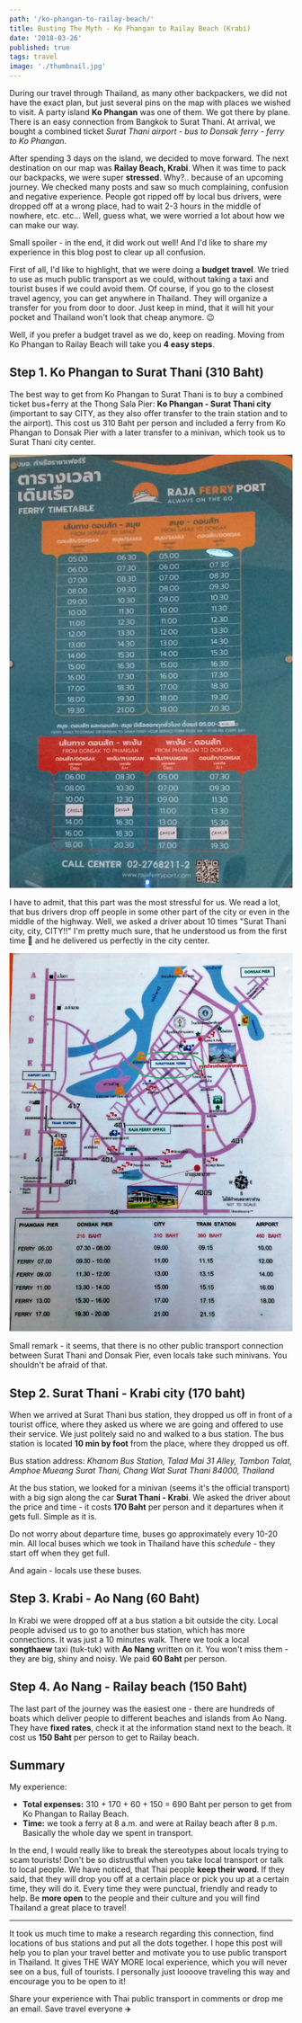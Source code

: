 ```yaml
---
path: '/ko-phangan-to-railay-beach/'
title: Busting The Myth - Ko Phangan to Railay Beach (Krabi)
date: '2018-03-26'
published: true
tags: travel
image: './thumbnail.jpg'
---
```


During our travel through Thailand, as many other backpackers, we did not have the exact plan, but just several pins on the map with places we wished to visit. A party island **Ko Phangan** was one of them. We got there by plane. There is an easy connection from Bangkok to Surat Thani. At arrival, we bought a combined ticket _Surat Thani airport - bus to Donsak ferry - ferry to Ko Phangan_.

After spending 3 days on the island, we decided to move forward. The next destination on our map was **Railay Beach, Krabi**. When it was time to pack our backpacks, we were super **stressed**. Why?.. because of an upcoming journey. We checked many posts and saw so much complaining, confusion and negative experience. People got ripped off by local bus drivers, were dropped off at a wrong place, had to wait 2-3 hours in the middle of nowhere, etc. etc... Well, guess what, we were worried a lot about how we can make our way.

Small spoiler - in the end, it did work out well! And I'd like to share my experience in this blog post to clear up all confusion.

First of all, I'd like to highlight, that we were doing a **budget travel**. We tried to use as much public transport as we could, without taking a taxi and tourist buses if we could avoid them. Of course, if you go to the closest travel agency, you can get anywhere in Thailand. They will organize a transfer for you from door to door. Just keep in mind, that it will hit your pocket and Thailand won't look that cheap anymore. 😉

Well, if you prefer a budget travel as we do, keep on reading. Moving from Ko Phangan to Railay Beach will take you **4 easy steps**.

## Step 1. Ko Phangan to Surat Thani (310 Baht)

The best way to get from Ko Phangan to Surat Thani is to buy a combined ticket bus+ferry at the Thong Sala Pier: **Ko Phangan - Surat Thani city** (important to say CITY, as they also offer transfer to the train station and to the airport). This cost us 310 Baht per person and included a ferry from Ko Phangan to Donsak Pier with a later transfer to a minivan, which took us to Surat Thani city center.

![ferry_schedule](./ferry_schedule.JPG)

I have to admit, that this part was the most stressful for us. We read a lot, that bus drivers drop off people in some other part of the city or even in the middle of the highway. Well, we asked a driver about 10 times "Surat Thani city, city, CITY!!" I'm pretty much sure, that he understood us from the first time 🙂 and he delivered us perfectly in the city center.

![suratthani](./suratthani.JPG)

Small remark - it seems, that there is no other public transport connection between Surat Thani and Donsak Pier, even locals take such minivans. You shouldn't be afraid of that.

## Step 2. Surat Thani - Krabi city (170 baht)

When we arrived at Surat Thani bus station, they dropped us off in front of a tourist office, where they asked us where we are going and offered to use their service. We just politely said no and walked to a bus station. The bus station is located **10 min by foot** from the place, where they dropped us off.

Bus station address: _Khanom Bus Station, Talad Mai 31 Alley, Tambon Talat, Amphoe Mueang Surat Thani, Chang Wat Surat Thani 84000, Thailand_

At the bus station, we looked for a minivan (seems it's the official transport) with a big sign along the car **Surat Thani - Krabi**. We asked the driver about the price and time - it costs **170 Baht** per person and it departures when it gets full. Simple as it is.

Do not worry about departure time, buses go approximately every 10-20 min. All local buses which we took in Thailand have this _schedule_ - they start off when they get full.

And again - locals use these buses.

## Step 3. Krabi - Ao Nang (60 Baht)

In Krabi we were dropped off at a bus station a bit outside the city. Local people advised us to go to another bus station, which has more connections. It was just a 10 minutes walk. There we took a local **songthaew** taxi (tuk-tuk) with **Ao Nang** written on it. You won't miss them - they are big, shiny and noisy. We paid **60 Baht** per person.

## Step 4. Ao Nang - Railay beach (150 Baht)

The last part of the journey was the easiest one - there are hundreds of boats which deliver people to different beaches and islands from Ao Nang. They have **fixed rates**, check it at the information stand next to the beach. It cost us **150 Baht** per person to get to Railay beach.

## Summary

My experience:

* **Total expenses:** 310 + 170 + 60 + 150 = 690 Baht per person to get from Ko Phangan to Railay Beach.
* **Time:** we took a ferry at 8 a.m. and were at Railay beach after 8 p.m. Basically the whole day we spent in transport.

In the end, I would really like to break the stereotypes about locals trying to scam tourists! Don't be so distrustful when you take local transport or talk to local people. We have noticed, that Thai people **keep their word**. If they said, that they will drop you off at a certain place or pick you up at a certain time, they will do it. Every time they were punctual, friendly and ready to help. Be **more open** to the people and their culture and you will find Thailand a great place to travel!

---

It took us much time to make a research regarding this connection, find locations of bus stations and put all the dots together. I hope this post will help you to plan your travel better and motivate you to use public transport in Thailand. It gives THE WAY MORE local experience, which you will never see on a bus, full of tourists. I personally just loooove traveling this way and encourage you to be open to it!

Share your experience with Thai public transport in comments or drop me an email. Save travel everyone :airplane:
